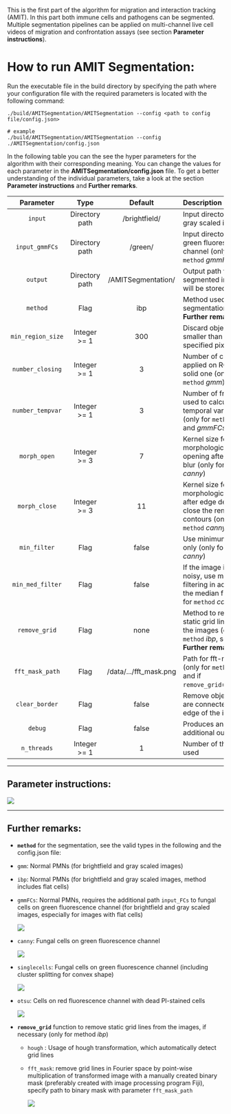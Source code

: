 This is the first part of the algorithm for migration and interaction tracking (AMIT). In this part both immune cells and pathogens can be segmented. Multiple segmentation pipelines can be applied on multi-channel live cell videos of migration and confrontation assays (see section **Parameter instructions**).

# How to run AMIT Segmentation:

Run the executable file in the build directory by specifying the path where your configuration file with the required parameters is located with the following command: 

```console
./build/AMITSegmentation/AMITSegmentation --config <path to config file/config.json>

# example
./build/AMITSegmentation/AMITSegmentation --config ./AMITSegmentation/config.json
```

In the following table you can the see the hyper parameters for the algorithm with their corresponding meaning. You can change the values for each parameter in the **AMITSegmentation/config.json** file. To get a better understanding of the individual parameters, take a look at the section **Parameter instructions** and **Further remarks**.

|     Parameter     |      Type      |        Default         | Description                                                  |
| :---------------: | :------------: | :--------------------: | :----------------------------------------------------------- |
|      `input`      | Directory path |     /brightfield/      | Input directory with gray scaled images                      |
|  `input_gmmFCs`   | Directory path |        /green/         | Input directory with green fluorescence channel  (only for `method` *gmmFCs*) |
|     `output`      | Directory path |   /AMITSegmentation/   | Output path where all segmented images will be stored        |
|     `method`      |      Flag      |          ibp           | Method used for segmentation (see **Further remarks**)       |
| `min_region_size` |  Integer >= 1  |          300           | Discard objects smaller than the specified pixel size        |
| `number_closing`  |  Integer >= 1  |           3            | Number of closings applied on ROI to get solid one (only for `method` *gmm*) |
| `number_tempvar`  |  Integer >= 1  |           3            | Number of frames used to calculate the temporal variance (only for `method` *gmm* and *gmmFCs*) |
|   `morph_open`    |  Integer >= 3  |           7            | Kernel size for morphological opening after median blur (only for `method` *canny*) |
|   `morph_close`   |  Integer >= 3  |           11           | Kernel size for morphological closing after edge detection to close the remaining contours (only for `method` *canny*) |
|   `min_filter`    |      Flag      |         false          | Use minimum filtering only (only for `method` *canny*)       |
| `min_med_filter`  |      Flag      |         false          | If the image is very noisy, use minimum filtering in addition to the median filter (only for `method` *canny*) |
|   `remove_grid`   |      Flag      |          none          | Method to remove static grid lines from the images (only for `method` *ibp*, see **Further remarks**) |
|  `fft_mask_path`  |      Flag      | /data/.../fft_mask.png | Path for fft-mask (only for `method` *ibp* and if `remove_grid`=*fft_mask*) |
|  `clear_border`   |      Flag      |         false          | Remove objects that are connected to the edge of the image   |
|      `debug`      |      Flag      |         false          | Produces an additional output                                |
|    `n_threads`    |  Integer >= 1  |           1            | Number of threads used                                       |

------

## Parameter instructions:

![](./../doc/images/manual_segmentation.png)

------

## Further remarks:

- **`method`** for the segmentation, see the valid types in the following and the config.json file:
  
- `gmm`: Normal PMNs (for brightfield and gray scaled images)
  
- `ibp`: Normal PMNs (for brightfield and gray scaled images, method includes flat cells)
  
- `gmmFCs`: Normal PMNs, requires the additional path `input_FCs`  to fungal cells on green fluorescence channel  (for brightfield and gray scaled images, especially for images with flat cells) 
  
  ![](./../doc/images/segmentation_brightfield.png)
  
- `canny`: Fungal cells on green fluorescence channel
  
  ![](./../doc/images/segmentation_green_canny.png)
  
- `singlecells`: Fungal cells on green fluorescence channel (including cluster splitting for convex shape) 
  
  ![](./../doc/images/segmentation_green_singlecells.png)
  
- `otsu`: Cells on red fluorescence channel with dead PI-stained cells
  
    ![](./../doc/images/segmentation_red_otsu.png)
  
- **`remove_grid`** function to remove static grid lines from the images, if necessary (only for method *ibp*)
  
  - `hough` : Usage of hough transformation, which automatically detect grid lines
  
  - `fft_mask`: remove grid lines in Fourier space by point-wise multiplication of transformed image with a manually created binary mask (preferably created with image processing program Fiji), specify path to binary mask with parameter `fft_mask_path`
  
    ![](./../doc/images/segmentation_fftMask.png)

